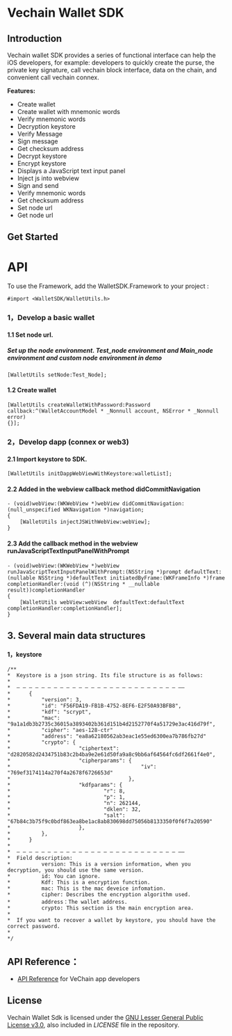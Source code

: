 # Vechain Wallet SDK    


## Introduction

Vechain wallet SDK provides a series of functional interface can help the iOS developers, for example: developers to quickly create the purse, the private key signature, call vechain block interface, data on the chain, and convenient call vechain connex.

**Features:**

- Create wallet
- Create wallet with mnemonic words
- Verify mnemonic words
- Decryption keystore
- Verify Message
- Sign message
- Get checksum address
- Decrypt keystore
- Encrypt keystore
- Displays a JavaScript text input panel
- Inject js into webview
- Sign and send
- Verify mnemonic words
- Get checksum address
- Set node url
- Get node url

## Get Started 

API
===

To use the Framework, add the WalletSDK.Framework to your project :

```
#import <WalletSDK/WalletUtils.h>
```

###  1，Develop a basic wallet

#### 1.1 Set node url.
##### Set up the node environment. Test_node environment and Main_node environment and custom node environment in demo

```
[WalletUtils setNode:Test_Node];
````
#### 1.2 Create wallet

```
[WalletUtils createWalletWithPassword:Password
callback:^(WalletAccountModel * _Nonnull account, NSError * _Nonnull error)
{}];
```
### 2，Develop dapp (connex or web3)

#### 2.1 Import keystore to SDK. 

```
[WalletUtils initDappWebViewWithKeystore:walletList];

````

#### 2.2  Added in the webview callback method didCommitNavigation
```
- (void)webView:(WKWebView *)webView didCommitNavigation:(null_unspecified WKNavigation *)navigation;
{
    [WalletUtils injectJSWithWebView:webView];
}
```

#### 2.3 Add the callback method in the webview runJavaScriptTextInputPanelWithPrompt
```
- (void)webView:(WKWebView *)webView runJavaScriptTextInputPanelWithPrompt:(NSString *)prompt defaultText:(nullable NSString *)defaultText initiatedByFrame:(WKFrameInfo *)frame completionHandler:(void (^)(NSString * __nullable result))completionHandler
{
    [WalletUtils webView:webView  defaultText:defaultText completionHandler:completionHandler];
}
```
## 3. Several main data structures

#### 1，keystore
```
/**
*  Keystore is a json string. Its file structure is as follows:
*
*  — — — — — — — — — — — — — — — — — — — — — — — — — — ——
*      {
*          "version": 3,
*          "id": "F56FDA19-FB1B-4752-8EF6-E2F50A93BFB8",
*          "kdf": "scrypt",
*          "mac": "9a1a1db3b2735c36015a3893402b361d151b4d2152770f4a51729e3ac416d79f",
*          "cipher": "aes-128-ctr"
*          "address": "ea8a62180562ab3eac1e55ed6300ea7b786fb27d"
*          "crypto": {
*                      "ciphertext": "d2820582d2434751b83c2b4ba9e2e61d50fa9a8c9bb6af64564fc6df2661f4e0",
*                      "cipherparams": {
*                                          "iv": "769ef3174114a270f4a2678f6726653d"
*                                      },
*                      "kdfparams": {
*                              "r": 8,
*                              "p": 1,
*                              "n": 262144,
*                              "dklen": 32,
*                              "salt": "67b84c3b75f9c0bdf863ea8be1ac8ab830698dd75056b8133350f0f6f7a20590"
*                      },
*          },
*      }
*
*  — — — — — — — — — — — — — — — — — — — — — — — — — — ——
*  Field description:
*          version: This is a version information, when you decryption, you should use the same version.
*          id: You can ignore.
*          Kdf: This is a encryption function.
*          mac: This is the mac deveice infomation.
*          cipher: Describes the encryption algorithm used.
*          address：The wallet address.
*          crypto: This section is the main encryption area.
*
*  If you want to recover a wallet by keystore, you should have the correct password.
*
*/
```


## API Reference：

+ [API Reference](https://vit.digonchain.com/vechain-mobile-apps/ios-wallet-sdk/blob/master/API%20Reference%20.md) for VeChain app developers

## License

Vechain Wallet Sdk is licensed under the
[GNU Lesser General Public License v3.0](https://www.gnu.org/licenses/lgpl-3.0.html), also included
in *LICENSE* file in the repository.


